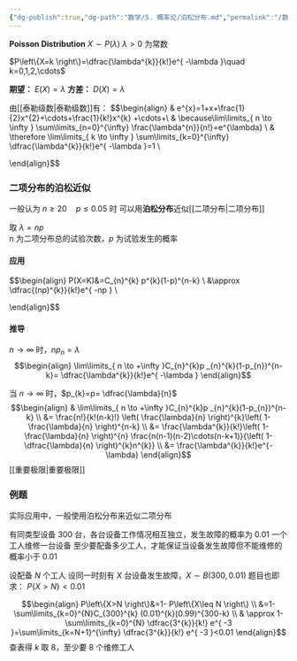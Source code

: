 ```yaml
---
{"dg-publish":true,"dg-path":"数学/5. 概率论/泊松分布.md","permalink":"/数学/5. 概率论/泊松分布/","dgPassFrontmatter":true,"noteIcon":"","created":"2024-05-21T15:36:09.744+08:00","updated":"2025-04-14T11:45:33.256+08:00"}
---
```


**Poisson Distribution**
$X\sim P(\lambda)$    $\lambda>0$ 为常数

$P\left\{X=k \right\}=\dfrac{\lambda^{k}}{k!}e^{ -\lambda }\quad k=0,1,2,\cdots$


**期望：** $E(X)=\lambda$
**方差：** $D(X)=\lambda$

由[[泰勒级数\|泰勒级数]]有：
$$\begin{align}
 & e^{x}=1+x+\frac{1}{2}x^{2}+\cdots+\frac{1}{k!}x^{k} +\cdots+\\
 & \because\lim\limits_{ n \to \infty } \sum\limits_{n=0}^{\infty} \frac{\lambda^{n}}{n!}=e^{\lambda} \\
 & \therefore \lim\limits_{ k \to \infty } \sum\limits_{k=0}^{\infty} \dfrac{\lambda^{k}}{k!}e^{ -\lambda }=1 \\

\end{align}$$
### 二项分布的泊松近似
一般认为 $n\geq 20\quad p\leq 0.05$ 时
可以用**泊松分布**近似[[二项分布\|二项分布]]

取 $\lambda=np$       
n 为二项分布总的试验次数，$p$ 为试验发生的概率
#### 应用
$$\begin{align}
P(X=K)&=C_{n}^{k} p^{k}(1-p)^{n-k} \\
&\approx   \dfrac{(np)^{k}}{k!}e^{ -np } \\

\end{align}$$

#### 推导
$n \to \infty$ 时，$np_{n}=\lambda$
$$\begin{align}
\lim\limits_{ n \to +\infty }C_{n}^{k}p _{n}^{k}(1-p_{n})^{n-k}= \dfrac{\lambda^{k}}{k!}e^{ -\lambda }  
\end{align}$$


当 $n \to \infty$ 时，$p_{k}=p= \dfrac{\lambda}{n}$
$$\begin{align}
 & \lim\limits_{ n \to +\infty }C_{n}^{k}p _{n}^{k}(1-p_{n})^{n-k} \\
&=  \frac{n!}{k!(n-k)!} \left( \frac{\lambda}{n} \right)^{k}\left( 1- \frac{\lambda}{n} \right)^{n-k} \\
&= \frac{\lambda^{k}}{k!}\left( 1- \frac{\lambda}{n} \right)^{n} \frac{n(n-1)(n-2)\cdots(n-k+1)}{\left( 1-\dfrac{\lambda}{n} \right)^{k}n^{k}} \\
&= \frac{\lambda^{k}}{k!}e^{-\lambda}
\end{align}$$
[[重要极限\|重要极限]]
### 例题
实际应用中，一般使用泊松分布来近似二项分布

有同类型设备 300 台，各台设备工作情况相互独立，发生故障的概率为 0.01
一个工人维修一台设备
至少要配备多少工人，才能保证当设备发生故障但不能维修的概率小于 0.01

设配备 $N$ 个工人
设同一时刻有 $X$ 台设备发生故障，$X\sim B(300,0.01)$
题目也即求： $P\left\{X>N \right\}<0.01$

$$\begin{align}
P\left\{X>N \right\}&=1- P\left\{X\leq N \right\} \\
&=1-\sum\limits_{k=0}^{N}C_{300}^{k} (0.01)^{k}(0.99)^{300-k} \\
 & \approx 1- \sum\limits_{k=0}^{N} \dfrac{3^{k}}{k!} e^{ -3 }=\sum\limits_{k=N+1}^{\infty}  \dfrac{3^{k}}{k!} e^{ -3 }<0.01
\end{align}$$
查表得 $k$ 取 8，至少要 8 个维修工人







